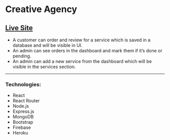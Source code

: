 # Creative Agency
[Live Site](https://creative-agency-tp.web.app/)
---
* A customer can order and review for a service which is saved in a database and will be visible in UI.
* An admin can see orders in the dashboard and mark them if it’s done or pending.
* An admin can add a new service from the dashboard which will be visible in the services section.
---
### Technologies: 
* React
* React Router
* Node.js
* Express.js 
* MongoDB
* Bootstrap
* Firebase
* Heroku

